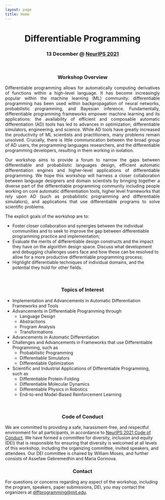 ```yaml
---
layout: page
title: Home
---
```


<center> <h1> Differentiable Programming </h1> </center>
<center> <h3> 13 December @ <a href="https://nips.cc/Conferences/2021/Schedule?showEvent=21882">NeurIPS 2021</a></h3> </center>

<br/>

<center> <h3> Workshop Overview </h3> </center>

<p align="justify">
Differentiable programming allows for automatically computing derivatives of functions within a high-level language. It has become increasingly popular within the machine learning (ML) community: differentiable programming has been used within backpropagation of neural networks, probabilistic programming, and Bayesian inference. Fundamentally, differentiable programming frameworks empower machine learning and its applications: the availability of efficient and composable automatic differentiation (AD) tools has led to advances in optimization, differentiable simulators, engineering, and science. While AD tools have greatly increased the productivity of ML scientists and practitioners, many problems remain unsolved. Crucially, there is little communication between the broad group of AD users, the programming languages researchers, and the differentiable programming developers, resulting in them working in isolation.
</p>

<p align="justify">
Our workshop aims to provide a forum to narrow the gaps between differentiable and probabilistic languages design, efficient automatic differentiation engines and higher-level applications of differentiable programming. We hope this workshop will harness a closer collaboration between language designers and domain scientists by bringing together a diverse part of the differentiable programming community including people working on core automatic differentiation tools, higher level frameworks that rely upon AD (such as probabilistic programming and differentiable simulators), and applications that use differentiable programs to solve scientific problems.
</p>

The explicit goals of the workshop are to:
* Foster closer collaboration and synergies between the individual communities and to seek to improve the gap between differentiable programming practice and implementation;
* Evaluate the merits of differentiable design constructs and the impact they have on the algorithm design space. Discuss what development and debugging challenges users face and how these can be resolved to allow for a more productive differentiable programming process;
* Highlight differentiable techniques of individual domains, and the potential they hold for other fields.


<br/>

<center> <h3> Topics of Interest </h3> </center>


* Implementation and Advancements in Automatic Differentiation Frameworks and Tools
* Advancements in Differentiable Programming through
  * Language Design
  * Abstractions
  * Program Analysis
  * Transformations
* Advancements in Automatic Differentiation
* Challenges and Advancements in Frameworks that use Differentiable Programming, such as
  * Probabilistic Programming
  * Differentiable Simulators
  * Differentiable Optimization
* Scientific and Industrial Applications of Differentiable Programming, such as
  * Differentiable Protein-Folding
  * Differentiable Molecular Dynamics
  * Differentiable Physics in Robotics
  * End-to-end Model-Based Reinforcement Learning


<br/>

<center> <h3> Code of Conduct </h3> </center>
We are committed to providing a safe, harassment-free, and respectful environment for all participants, in accordance to <a href="https://nips.cc/public/CodeOfConduct">NeurIPS 2021 Code of Conduct</a>. We have formed a committee for diversity, inclusion and equity (DEI) that is responsible for ensuring that diversity is welcomed at all levels of this workshop, including the organizing committee, invited speakers, and attendees. Our DEI committee is chaired by William Moses, and further consists of Assefaw Gebremedhin and Maria Gorinova. 

<br/>

<center> <h3> Contact </h3> </center>
For questions or concerns regarding any aspect of the workshop, including the program, speakers, paper submissions, DEI, you may contact the organizers at <a href="mailto:diffprogramming@mit.edu">diffprogramming@mit.edu</a>.

<br/>

